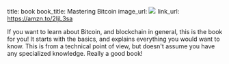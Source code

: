 title: book
book_title: Mastering Bitcoin
image_url: <a href="https://www.amazon.com/Mastering-Bitcoin-Programming-Open-Blockchain-ebook/dp/B071K7FCD4/ref=as_li_ss_il?crid=3UWTGK6642GQS&keywords=mastering+bitcoin&qid=1550447821&s=gateway&sprefix=mastering+bit,aps,129&sr=8-1&linkCode=li3&tag=expaand-20&linkId=44ec94532f1df387dc6ce027272c7a40&language=en_US" target="_blank"><img border="0" src="//ws-na.amazon-adsystem.com/widgets/q?_encoding=UTF8&ASIN=B071K7FCD4&Format=_SL250_&ID=AsinImage&MarketPlace=US&ServiceVersion=20070822&WS=1&tag=expaand-20&language=en_US" ></a><img src="https://ir-na.amazon-adsystem.com/e/ir?t=expaand-20&language=en_US&l=li3&o=1&a=B071K7FCD4" width="1" height="1" border="0" alt="" style="border:none !important; margin:0px !important;" />
link_url: https://amzn.to/2IjL3sa

If you want to learn about Bitcoin, and blockchain in general, this is the book for you! It starts with the basics, and explains everything you would want to know. This is from a technical point of view, but doesn't assume you have any specialized knowledge. Really a good book!

